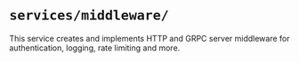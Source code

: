 # `services/middleware/`

This service creates and implements HTTP and GRPC server middleware for authentication, logging, rate limiting and more. 
